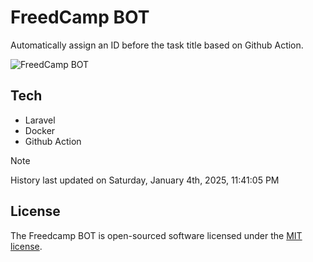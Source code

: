 # FreedCamp BOT

Automatically assign an ID before the task title based on Github Action.

![FreedCamp BOT](https://repository-images.githubusercontent.com/737932867/7d34798b-2680-471c-b089-a78a718d3d6a)

## Tech

- Laravel
- Docker
- Github Action

> [!NOTE]  
> History last updated on Saturday, January 4th, 2025, 11:41:05 PM

## License

The Freedcamp BOT is open-sourced software licensed under the [MIT license](https://opensource.org/licenses/MIT).
